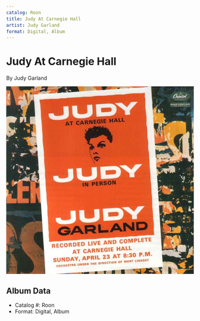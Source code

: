 ```yaml
---
catalog: Roon
title: Judy At Carnegie Hall
artist: Judy Garland
format: Digital, Album
---
```


# Judy At Carnegie Hall

By Judy Garland

![](../../assets/albumcovers/Judy_Garland-Judy_At_Carnegie_Hall.png)

## Album Data

- Catalog #: Roon
- Format: Digital, Album

